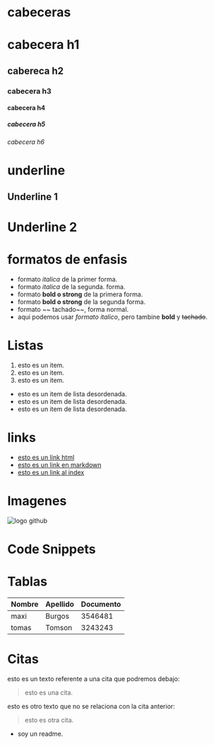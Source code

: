 # cabeceras
# cabecera h1
## cabereca h2
### cabecera h3
#### cabecera h4
##### cabecera h5
###### cabecera h6

# underline
Underline 1
-----------
Underline 2
===========
# formatos de enfasis
- formato *italica* de la primer forma.
- formato _italica_ de la segunda. forma.
- formato **bold o strong** de la primera forma.
- formato __bold o strong__ de la segunda forma.
- formato ~~ tachado~~, forma normal.
- aqui podemos usar *formato italico*, pero tambine **bold** y ~~tachado~~.
# Listas
1. esto es un item.
2. esto es un item.
3. esto es un item.
- esto es un item de lista desordenada.
- esto es un item de lista desordenada.
- esto es un item de lista desordenada.

# links
- <a href="http://google.com">esto es un link html</a>
- [esto es un link en markdown](http://google.com)
- [esto es un link al index](index.html)

# Imagenes
![logo github](https://thumbs.dreamstime.com/b/astana-kazajst%C3%A1n-de-julio-icono-github-logo-s%C3%ADmbolo-vector-198642058.jpg)

# Code Snippets

# Tablas
| Nombre | Apellido | Documento |
| ------ | -------- | --------- |
| maxi | Burgos | 3546481 |
| tomas |Tomson | 3243243 |

# Citas
esto es un texto referente a una cita que podremos debajo:
> esto es una cita.

esto es otro texto que no se relaciona con la cita anterior:
> esto es otra cita.
- soy un readme.
